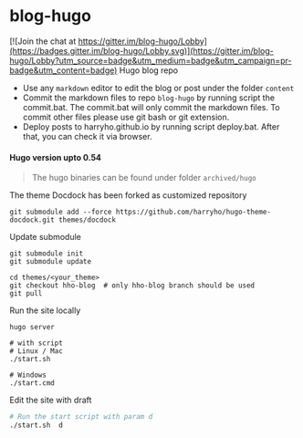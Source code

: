 # blog-hugo

[![Join the chat at https://gitter.im/blog-hugo/Lobby](https://badges.gitter.im/blog-hugo/Lobby.svg)](https://gitter.im/blog-hugo/Lobby?utm_source=badge&utm_medium=badge&utm_campaign=pr-badge&utm_content=badge)
Hugo blog repo

* Use any `markdown` editor to edit the blog or post under the folder `content`
* Commit the markdown files to repo `blog-hugo` by running script the commit.bat. The commit.bat will only commit the markdown files. To commit other files please use git bash or git extension.
* Deploy posts to harryho.github.io by running script deploy.bat. After that, you can check it via browser.

#### __Hugo version upto 0.54__

> The hugo binaries can be found under folder `archived/hugo`

The theme Docdock has been forked as customized repository 

```
git submodule add --force https://github.com/harryho/hugo-theme-docdock.git themes/docdock 

```

Update submodule 

```
git submodule init
git submodule update

cd themes/<your_theme>
git checkout hho-blog  # only hho-blog branch should be used
git pull

```


Run the site locally

```
hugo server

# with script 
# Linux / Mac
./start.sh

# Windows
./start.cmd
```


Edit the site with draft

```bash
# Run the start script with param d
./start.sh  d
```
